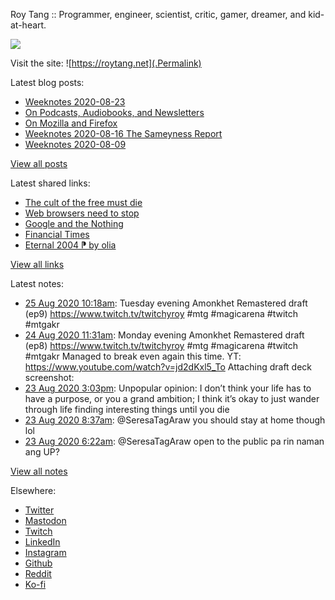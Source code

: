 Roy Tang :: Programmer, engineer, scientist, critic, gamer, dreamer, and kid-at-heart.

![](https://roytang.net/img/profile.jpg)

Visit the site: ![https://roytang.net](.Permalink)

Latest blog posts:
    

- [Weeknotes 2020-08-23](https://roytang.net/2020/08/weeknotes-2020-08-23/)
- [On Podcasts, Audiobooks, and Newsletters](https://roytang.net/2020/08/on-podcasts-audiobooks-and-newsletters/)
- [On Mozilla and Firefox](https://roytang.net/2020/08/on-mozilla-and-firefox/)
- [Weeknotes 2020-08-16 The Sameyness Report](https://roytang.net/2020/08/weeknotes-2020-08-16-the-sameyness-report/)
- [Weeknotes 2020-08-09](https://roytang.net/2020/08/weeknotes-08-09/)

[View all posts](https://roytang.net/blog)

Latest shared links:
    

- [The cult of the free must die](https://roytang.net/2020/08/the-cult-of-the-free-must-die/)
- [Web browsers need to stop](https://roytang.net/2020/08/web-browsers-need-to-stop/)
- [Google and the Nothing](https://roytang.net/2020/08/google-and-the-nothing/)
- [Financial Times](https://roytang.net/2020/08/financial-times/)
- [Eternal 2004 ⁋ by olia](https://roytang.net/2020/08/eternal-2004-pp-by-olia/)

[View all links](https://roytang.net/links)

Latest notes:
    

- [25 Aug 2020 10:18am](https://roytang.net/2020/08/1298203113195700225/): Tuesday evening Amonkhet Remastered draft (ep9) https://www.twitch.tv/twitchyroy #mtg #magicarena #twitch #mtgakr
- [24 Aug 2020 11:31am](https://roytang.net/2020/08/1297859140749008896/): Monday evening Amonkhet Remastered draft (ep8) https://www.twitch.tv/twitchyroy #mtg #magicarena #twitch #mtgakr
Managed to break even again this time. YT: https://www.youtube.com/watch?v=jd2dKxl5_To
Attaching draft deck screenshot:
- [23 Aug 2020 3:03pm](https://roytang.net/2020/08/1297549927023652864/): Unpopular opinion: I don’t think your life has to have a purpose, or you a grand ambition; I think it’s okay to just wander through life finding interesting things until you die
- [23 Aug 2020 8:37am](https://roytang.net/2020/08/1297452852600664064/): @SeresaTagAraw you should stay at home though lol
- [23 Aug 2020 6:22am](https://roytang.net/2020/08/1297419009743130624/): @SeresaTagAraw open to the public pa rin naman ang UP?

[View all notes](https://roytang.net/notes)

Elsewhere:

- [Twitter](https://twitter.com/roytang)
- [Mastodon](https://mastodon.technology/@roytang)
- [Twitch](https://twitch.tv/twitchyroy)
- [LinkedIn](https://www.linkedin.com/in/roytang)
- [Instagram](https://instagram.com/roytang0400)
- [Github](https://github.com/roytang)
- [Reddit](https://reddit.com/u/hungryroy)
- [Ko-fi](https://ko-fi.com/roytang)